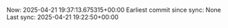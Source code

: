 Now: 2025-04-21 19:37:13.675315+00:00 Earliest commit since sync: None Last sync: 2025-04-21 19:22:50+00:00
